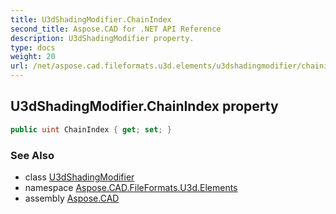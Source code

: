 ```yaml
---
title: U3dShadingModifier.ChainIndex
second_title: Aspose.CAD for .NET API Reference
description: U3dShadingModifier property. 
type: docs
weight: 20
url: /net/aspose.cad.fileformats.u3d.elements/u3dshadingmodifier/chainindex/
---
```

## U3dShadingModifier.ChainIndex property

```csharp
public uint ChainIndex { get; set; }
```

### See Also

* class [U3dShadingModifier](../)
* namespace [Aspose.CAD.FileFormats.U3d.Elements](../../u3dshadingmodifier/)
* assembly [Aspose.CAD](../../../)


